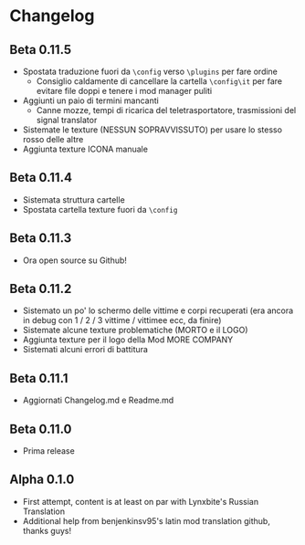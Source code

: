 # Changelog

## Beta 0.11.5
- Spostata traduzione fuori da `\config` verso `\plugins` per fare ordine
	- Consiglio caldamente di cancellare la cartella `\config\it` per fare evitare file doppi e tenere i mod manager puliti
- Aggiunti un paio di termini mancanti
	- Canne mozze, tempi di ricarica del teletrasportatore, trasmissioni del signal translator
- Sistemate le texture (NESSUN SOPRAVVISSUTO) per usare lo stesso rosso delle altre
- Aggiunta texture ICONA manuale

## Beta 0.11.4
- Sistemata struttura cartelle
- Spostata cartella texture fuori da `\config`

## Beta 0.11.3
- Ora open source su Github!

## Beta 0.11.2
- Sistemato un po' lo schermo delle vittime e corpi recuperati (era ancora in debug con 1 / 2 / 3 vittime / vittimee ecc, da finire)
- Sistemate alcune texture problematiche (MORTO e il LOGO)
- Aggiunta texture per il logo della Mod MORE COMPANY
- Sistemati alcuni errori di battitura

## Beta 0.11.1
- Aggiornati Changelog.md e Readme.md

## Beta 0.11.0
- Prima release

## Alpha 0.1.0
- First attempt, content is at least on par with Lynxbite's Russian Translation
- Additional help from benjenkinsv95's latin mod translation github, thanks guys!